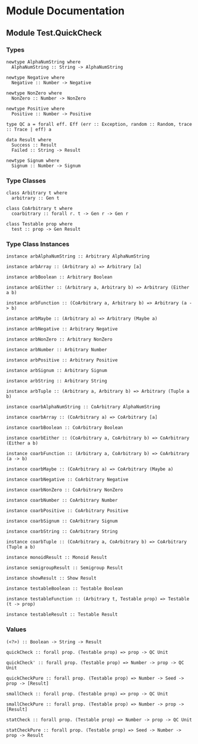 # Module Documentation

## Module Test.QuickCheck

### Types

    newtype AlphaNumString where
      AlphaNumString :: String -> AlphaNumString

    newtype Negative where
      Negative :: Number -> Negative

    newtype NonZero where
      NonZero :: Number -> NonZero

    newtype Positive where
      Positive :: Number -> Positive

    type QC a = forall eff. Eff (err :: Exception, random :: Random, trace :: Trace | eff) a

    data Result where
      Success :: Result
      Failed :: String -> Result

    newtype Signum where
      Signum :: Number -> Signum


### Type Classes

    class Arbitrary t where
      arbitrary :: Gen t

    class CoArbitrary t where
      coarbitrary :: forall r. t -> Gen r -> Gen r

    class Testable prop where
      test :: prop -> Gen Result


### Type Class Instances

    instance arbAlphaNumString :: Arbitrary AlphaNumString

    instance arbArray :: (Arbitrary a) => Arbitrary [a]

    instance arbBoolean :: Arbitrary Boolean

    instance arbEither :: (Arbitrary a, Arbitrary b) => Arbitrary (Either a b)

    instance arbFunction :: (CoArbitrary a, Arbitrary b) => Arbitrary (a -> b)

    instance arbMaybe :: (Arbitrary a) => Arbitrary (Maybe a)

    instance arbNegative :: Arbitrary Negative

    instance arbNonZero :: Arbitrary NonZero

    instance arbNumber :: Arbitrary Number

    instance arbPositive :: Arbitrary Positive

    instance arbSignum :: Arbitrary Signum

    instance arbString :: Arbitrary String

    instance arbTuple :: (Arbitrary a, Arbitrary b) => Arbitrary (Tuple a b)

    instance coarbAlphaNumString :: CoArbitrary AlphaNumString

    instance coarbArray :: (CoArbitrary a) => CoArbitrary [a]

    instance coarbBoolean :: CoArbitrary Boolean

    instance coarbEither :: (CoArbitrary a, CoArbitrary b) => CoArbitrary (Either a b)

    instance coarbFunction :: (Arbitrary a, CoArbitrary b) => CoArbitrary (a -> b)

    instance coarbMaybe :: (CoArbitrary a) => CoArbitrary (Maybe a)

    instance coarbNegative :: CoArbitrary Negative

    instance coarbNonZero :: CoArbitrary NonZero

    instance coarbNumber :: CoArbitrary Number

    instance coarbPositive :: CoArbitrary Positive

    instance coarbSignum :: CoArbitrary Signum

    instance coarbString :: CoArbitrary String

    instance coarbTuple :: (CoArbitrary a, CoArbitrary b) => CoArbitrary (Tuple a b)

    instance monoidResult :: Monoid Result

    instance semigroupResult :: Semigroup Result

    instance showResult :: Show Result

    instance testableBoolean :: Testable Boolean

    instance testableFunction :: (Arbitrary t, Testable prop) => Testable (t -> prop)

    instance testableResult :: Testable Result


### Values

    (<?>) :: Boolean -> String -> Result

    quickCheck :: forall prop. (Testable prop) => prop -> QC Unit

    quickCheck' :: forall prop. (Testable prop) => Number -> prop -> QC Unit

    quickCheckPure :: forall prop. (Testable prop) => Number -> Seed -> prop -> [Result]

    smallCheck :: forall prop. (Testable prop) => prop -> QC Unit

    smallCheckPure :: forall prop. (Testable prop) => Number -> prop -> [Result]

    statCheck :: forall prop. (Testable prop) => Number -> prop -> QC Unit

    statCheckPure :: forall prop. (Testable prop) => Seed -> Number -> prop -> Result



